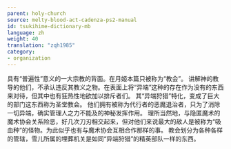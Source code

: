 ```yaml
---
parent: holy-church
source: melty-blood-act-cadenza-ps2-manual
id: tsukihime-dictionary-mb
language: zh
weight: 40
translation: "zqh1985"
category:
- organization
---
```


具有“普遍性”意义的一大宗教的背面。在月姬本篇只被称为“教会”。
讲解神的教导的他们，不承认违反其教义之物。在表面上将“异端”这种的存在作为没有的东西来对待，但其中也有狂热性地欲加以排斥者们。 其“异端狩猎”特化，变成了巨大的部门这东西称为圣堂教会。
他们拥有被称为代行者的恶魔退治者，只为了消除一切异端，确实管理人之力不能及的神秘发挥作用。
理所当然地，与隐匿魔术的魔术协会关系险恶，好几次刀刃相交起来，但对他们来说最大的敌人是被称为“吸血种”的怪物。为此似乎也有与魔术协会互相合作那样的事。
教会划分为各种各样的管辖，雪儿所属的埋葬机关是如同“异端狩猎”的精英部队一样的东西。
